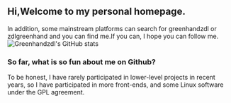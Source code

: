 ## Hi,Welcome to my personal homepage.
In addition, some mainstream platforms can search for greenhandzdl or zdlgreenhand and you can find me.If you can, I hope you can follow me.
![Greenhandzdl's GitHub stats](https://github-readme-stats.vercel.app/api?username=greenhandzdl&show_icons=truetheme=merko)
### So far, what is so fun about me on Github?
To be honest, I have rarely participated in lower-level projects in recent years, so I have participated in more front-ends, and some Linux software under the GPL agreement.
